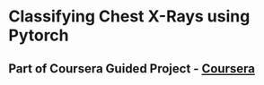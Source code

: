 # Classifying Chest X-Rays using Pytorch

## Part of Coursera Guided Project -  [Coursera](https://www.coursera.org/projects/covid-19-detection-x-ray)
